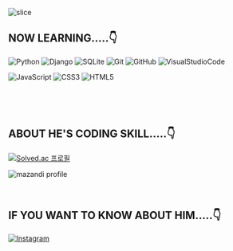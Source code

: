  ![slice](https://capsule-render.vercel.app/api?type=slice&color=0:2193b0,100:3f80fb&height=200&text=soohofather&fontColor=0c182f&fontAlign=70&rotate=13&fontAlignY=25&desc=who%20is%20a%20very%20nice%20man%20&descAlign=70.&descAlignY=44)

## NOW LEARNING.....👇
![Python](https://img.shields.io/badge/python-3670A0?style=for-the-badge&logo=python&logoColor=ffdd54) ![Django](https://img.shields.io/badge/Django-092E20?style=for-the-badge&logo=Django&logoColor=white) ![SQLite](https://img.shields.io/badge/SQLite-003B57?style=for-the-badge&logo=SQLite&logoColor=white) ![Git](https://img.shields.io/badge/Git-F05032?style=for-the-badge&logo=Git&logoColor=white) ![GitHub](https://img.shields.io/badge/GitHub-181717?style=for-the-badge&logo=GitHub&logoColor=white) ![VisualStudioCode](https://img.shields.io/badge/Visual%20Studio%20Code-007ACC?style=for-the-badge&logo=Visual%20Studio%20Code&logoColor=white)

![JavaScript](https://img.shields.io/badge/JavaScript-F7DF1E?style=for-the-badge&logo=JavaScript&logoColor=black) ![CSS3](https://img.shields.io/badge/CSS3-1572B6?style=for-the-badge&logo=CSS3&logoColor=white) ![HTML5](https://img.shields.io/badge/HTML5-E34F26?style=for-the-badge&logo=HTML5&logoColor=white)

&nbsp;

&nbsp;&nbsp;

## ABOUT HE'S CODING SKILL.....👇

[![Solved.ac
프로필](http://mazassumnida.wtf/api/v2/generate_badge?boj=enthchal)](https://solved.ac/{handle})




![mazandi profile](http://mazandi.herokuapp.com/api?handle=enthchal&theme=warm)

&nbsp;&nbsp;

## IF YOU WANT TO KNOW ABOUT HIM.....👇

[![Instagram](https://img.shields.io/badge/Instagram-E4405F?style=for-the-badge&logo=Instagram&logoColor=white)](https://www.instagram.com/donghyeon_life/)
